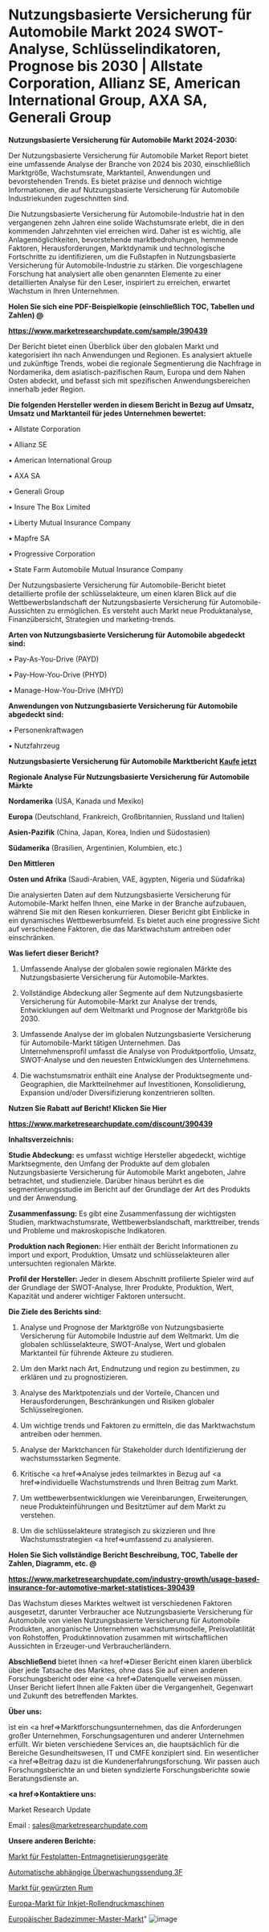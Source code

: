 # Nutzungsbasierte Versicherung für Automobile Markt 2024 SWOT-Analyse, Schlüsselindikatoren, Prognose bis 2030 | Allstate Corporation, Allianz SE, American International Group, AXA SA, Generali Group

<strong>Nutzungsbasierte Versicherung für Automobile Markt 2024-2030:</strong>

Der Nutzungsbasierte Versicherung für Automobile Market Report bietet eine umfassende Analyse der Branche von 2024 bis 2030, einschließlich Marktgröße, Wachstumsrate, Marktanteil, Anwendungen und bevorstehenden Trends. Es bietet präzise und dennoch wichtige Informationen, die auf Nutzungsbasierte Versicherung für Automobile Industriekunden zugeschnitten sind.

Die Nutzungsbasierte Versicherung für Automobile-Industrie hat in den vergangenen zehn Jahren eine solide Wachstumsrate erlebt, die in den kommenden Jahrzehnten viel erreichen wird. Daher ist es wichtig, alle Anlagemöglichkeiten, bevorstehende marktbedrohungen, hemmende Faktoren, Herausforderungen, Marktdynamik und technologische Fortschritte zu identifizieren, um die Fußstapfen in Nutzungsbasierte Versicherung für Automobile-Industrie zu stärken. Die vorgeschlagene Forschung hat analysiert alle oben genannten Elemente zu einer detaillierten Analyse für den Leser, inspiriert zu erreichen, erwartet Wachstum in Ihren Unternehmen.



<strong>Holen Sie sich eine PDF-Beispielkopie (einschließlich TOC, Tabellen und Zahlen) @
</strong>

<strong><a href=https://www.marketresearchupdate.com/sample/390439>

<strong>https://www.marketresearchupdate.com/sample/390439</u></font></a></strong></strong>

Der Bericht bietet einen Überblick über den globalen Markt und kategorisiert ihn nach Anwendungen und Regionen. Es analysiert aktuelle und zukünftige Trends, wobei die regionale Segmentierung die Nachfrage in Nordamerika, dem asiatisch-pazifischen Raum, Europa und dem Nahen Osten abdeckt, und befasst sich mit spezifischen Anwendungsbereichen innerhalb jeder Region.



<strong>Die folgenden Hersteller werden in diesem Bericht in Bezug auf Umsatz, Umsatz und Marktanteil für jedes Unternehmen bewertet:</strong>

• Allstate Corporation

• Allianz SE

• American International Group

• AXA SA

• Generali Group

• Insure The Box Limited

• Liberty Mutual Insurance Company

• Mapfre SA

• Progressive Corporation

• State Farm Automobile Mutual Insurance Company

Der Nutzungsbasierte Versicherung für Automobile-Bericht bietet detaillierte profile der schlüsselakteure, um einen klaren Blick auf die Wettbewerbslandschaft der Nutzungsbasierte Versicherung für Automobile-Aussichten zu ermöglichen. Es versteht auch Markt neue Produktanalyse, Finanzübersicht, Strategien und marketing-trends.



<strong>Arten von Nutzungsbasierte Versicherung für Automobile abgedeckt sind:</strong>

• Pay-As-You-Drive (PAYD)

• Pay-How-You-Drive (PHYD)

• Manage-How-You-Drive (MHYD)



<strong>Anwendungen von Nutzungsbasierte Versicherung für Automobile abgedeckt sind:</strong>

• Personenkraftwagen

• Nutzfahrzeug



<strong>Nutzungsbasierte Versicherung für Automobile Marktbericht <a href=https://www.marketresearchupdate.com/buynow/390439>Kaufe jetzt</a></strong>



<strong>Regionale Analyse Für Nutzungsbasierte Versicherung für Automobile Märkte</strong>



<strong>Nordamerika</strong> (USA, Kanada und Mexiko)



<strong>Europa</strong> (Deutschland, Frankreich, Großbritannien, Russland und Italien)



<strong>Asien-Pazifik</strong> (China, Japan, Korea, Indien und Südostasien)



<strong>Südamerika</strong> (Brasilien, Argentinien, Kolumbien, etc.)



<strong>Den Mittleren</strong> 

<strong>Osten und Afrika</strong> (Saudi-Arabien, VAE, ägypten, Nigeria und Südafrika)

Die analysierten Daten auf dem Nutzungsbasierte Versicherung für Automobile-Markt helfen Ihnen, eine Marke in der Branche aufzubauen, während Sie mit den Riesen konkurrieren. Dieser Bericht gibt Einblicke in ein dynamisches Wettbewerbsumfeld. Es bietet auch eine progressive Sicht auf verschiedene Faktoren, die das Marktwachstum antreiben oder einschränken.



<strong>Was liefert dieser Bericht?</strong>

1. Umfassende Analyse der globalen sowie regionalen Märkte des Nutzungsbasierte Versicherung für Automobile-Marktes.

2. Vollständige Abdeckung aller Segmente auf dem Nutzungsbasierte Versicherung für Automobile-Markt zur Analyse der trends, Entwicklungen auf dem Weltmarkt und Prognose der Marktgröße bis 2030.

3. Umfassende Analyse der im globalen Nutzungsbasierte Versicherung für Automobile-Markt tätigen Unternehmen. Das Unternehmensprofil umfasst die Analyse von Produktportfolio, Umsatz, SWOT-Analyse und den neuesten Entwicklungen des Unternehmens.

4. Die wachstumsmatrix enthält eine Analyse der Produktsegmente und-Geographien, die Marktteilnehmer auf Investitionen, Konsolidierung, Expansion und/oder Diversifizierung konzentrieren sollten.



<strong>Nutzen Sie Rabatt auf Bericht! Klicken Sie Hier
</strong>

<strong><a href=https://www.marketresearchupdate.com/discount/390439>https://www.marketresearchupdate.com/discount/390439</b></u></font></strong></a>



<strong>Inhaltsverzeichnis:</strong>



<strong>Studie Abdeckung:</strong> es umfasst wichtige Hersteller abgedeckt, wichtige Marktsegmente, den Umfang der Produkte auf dem globalen Nutzungsbasierte Versicherung für Automobile Markt angeboten, Jahre betrachtet, und studienziele. Darüber hinaus berührt es die segmentierungsstudie im Bericht auf der Grundlage der Art des Produkts und der Anwendung.



<strong>Zusammenfassung:</strong> Es gibt eine Zusammenfassung der wichtigsten Studien, marktwachstumsrate, Wettbewerbslandschaft, markttreiber, trends und Probleme und makroskopische Indikatoren.



<strong>Produktion nach Regionen:</strong> Hier enthält der Bericht Informationen zu import und export, Produktion, Umsatz und schlüsselakteuren aller untersuchten regionalen Märkte.



<strong>Profil der Hersteller:</strong> Jeder in diesem Abschnitt profilierte Spieler wird auf der Grundlage der SWOT-Analyse, Ihrer Produkte, Produktion, Wert, Kapazität und anderer wichtiger Faktoren untersucht.



<strong>Die Ziele des Berichts sind:</strong>

1) Analyse und Prognose der Marktgröße von Nutzungsbasierte Versicherung für Automobile Industrie auf dem Weltmarkt.
Um die globalen schlüsselakteure, SWOT-Analyse, Wert und globalen Marktanteil für führende Akteure zu studieren.

2) Um den Markt nach Art, Endnutzung und region zu bestimmen, zu erklären und zu prognostizieren.

3) Analyse des Marktpotenzials und der Vorteile, Chancen und Herausforderungen, Beschränkungen und Risiken globaler Schlüsselregionen.

4) Um wichtige trends und Faktoren zu ermitteln, die das Marktwachstum antreiben oder hemmen.

5) Analyse der Marktchancen für Stakeholder durch Identifizierung der wachstumsstarken Segmente.

6) Kritische <a href=>Analyse</a> jedes teilmarktes in Bezug auf <a href=>individuelle</a> Wachstumstrends und Ihren Beitrag zum Markt.

7) Um wettbewerbsentwicklungen wie Vereinbarungen, Erweiterungen, neue Produkteinführungen und Besitztümer auf dem Markt zu verstehen.

8) Um die schlüsselakteure strategisch zu skizzieren und Ihre Wachstumsstrategien <a href=>umfassend</a> zu analysieren.



<strong>Holen Sie Sich vollständige Bericht Beschreibung, TOC, Tabelle der Zahlen, Diagramm, etc. @ </strong>

<strong><a href=https://www.marketresearchupdate.com/industry-growth/usage-based-insurance-for-automotive-market-statistices-390439>https://www.marketresearchupdate.com/industry-growth/usage-based-insurance-for-automotive-market-statistices-390439</a></font></strong>

Das Wachstum dieses Marktes weltweit ist verschiedenen Faktoren ausgesetzt, darunter Verbraucher ace Nutzungsbasierte Versicherung für Automobile von vielen Nutzungsbasierte Versicherung für Automobile Produkten, anorganische Unternehmen wachstumsmodelle, Preisvolatilität von Rohstoffen, Produktinnovation zusammen mit wirtschaftlichen Aussichten in Erzeuger-und Verbraucherländern.



<strong>Abschließend</strong> bietet Ihnen <a href=>Dieser</a> Bericht einen klaren überblick über jede Tatsache des Marktes, ohne dass Sie auf einen anderen Forschungsbericht oder eine <a href=>Datenquelle</a> verweisen müssen. Unser Bericht liefert Ihnen alle Fakten über die Vergangenheit, Gegenwart und Zukunft des betreffenden Marktes.



<strong>Über uns:</strong>

 ist ein <a href=>Marktfors</a>chungsunternehmen, das die Anforderungen großer Unternehmen, Forschungsagenturen und anderer Unternehmen erfüllt. Wir bieten verschiedene Services an, die hauptsächlich für die Bereiche Gesundheitswesen, IT und CMFE konzipiert sind. Ein wesentlicher <a href=>Beitrag</a> dazu ist die Kundenerfahrungsforschung. Wir passen auch Forschungsberichte an und bieten syndizierte Forschungsberichte sowie Beratungsdienste an.



<strong><a href=>Kontaktiere uns:</a></strong>

Market Research Update

Email : sales@marketresearchupdate.com



<strong>Unsere anderen Berichte:</strong>

<a href=https://www.linkedin.com/pulse/hard-drive-degausser-market-size-growth-set-surge>Markt für Festplatten-Entmagnetisierungsgeräte</a>

<a href=https://www.linkedin.com/pulse/automatic-dependent-surveillance-broadcast-3f>Automatische abhängige Überwachungssendung 3F</a>

<a href=https://www.linkedin.com/pulse/spiced-rum-market-outlooks-2023-size-shares>Markt für gewürzten Rum</a>

<a href=https://www.linkedin.com/pulse/europe-production-inkjet-web-presses-market-size-growth>Europa-Markt für Inkjet-Rollendruckmaschinen</a>

<a href=https://www.linkedin.com/pulse/europe-bathroom-master-market-2023-data-analysis>Europäischer Badezimmer-Master-Markt</a>"
![image](https://github.com/Gayatrikarjule/Market-Analysis-361/assets/97346546/f70bf1df-3a0f-46a3-82dc-5765a1ab6dee)
